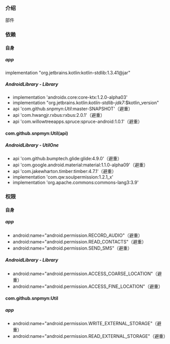 ### 介绍
部件

### 依赖
#### 自身
##### app
implementation "org.jetbrains.kotlin:kotlin-stdlib:1.3.41@jar"
##### AndroidLibrary - Library
* implementation 'androidx.core:core-ktx:1.2.0-alpha03'
* implementation "org.jetbrains.kotlin:*kotlin-stdlib-jdk7*:$kotlin_version"
* api 'com.github.snpmyn:*Util*:master-SNAPSHOT'（避重）
* api 'com.hwangjr.rxbus:rxbus:2.0.1'（避重）
* api 'com.willowtreeapps.spruce:spruce-android:1.0.1'（避重）

#### com.github.snpmyn:Util(api)
##### AndroidLibrary - UtilOne
* api 'com.github.bumptech.glide:glide:4.9.0'（避重）
* api 'com.google.android.material:material:1.1.0-alpha09'（避重）
* api 'com.jakewharton.timber:timber:4.7.1'（避重）
* implementation 'com.qw:soulpermission:1.2.1_x'
* implementation 'org.apache.commons:commons-lang3:3.9'

### 权限
#### 自身
##### app
* android:name="android.permission.RECORD_AUDIO"（避重）
* android:name="android.permission.READ_CONTACTS"（避重）
* android:name="android.permission.SEND_SMS"（避重）

##### AndroidLibrary - Library
* android:name="android.permission.ACCESS_COARSE_LOCATION"（避重）
* android:name="android.permission.ACCESS_FINE_LOCATION"（避重）

#### com.github.snpmyn:Util
##### app
* android:name="android.permission.WRITE_EXTERNAL_STORAGE"（避重）
* android:name="android.permission.READ_EXTERNAL_STORAGE"（避重）

